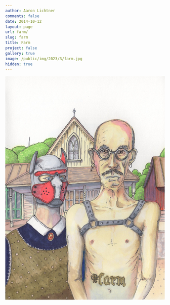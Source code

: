 ```yaml
---
author: Aaron Lichtner
comments: false
date: 2014-10-12 
layout: page
url: farm/
slug: farm
title: Farm
project: false
gallery: true
image: /public/img/2023/3/farm.jpg
hidden: true
---
```


![My favorite Fairy!](/public/img/2023/3/farm.jpg) 
